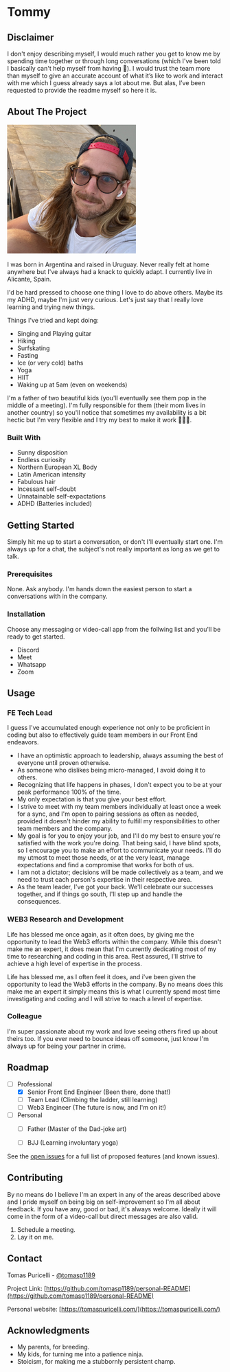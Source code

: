 # Tommy

## Disclaimer

I don't enjoy describing myself, I would much rather you get to know me by spending time together or through long conversations (which I've been told I basically can't help myself from having 🤣). I would trust the team more than myself to give an accurate account of what it’s like to work and interact with me which I guess already says a lot about me. But alas, I’ve been requested to provide the readme myself so here it is.

<!-- ABOUT THE PROJECT -->

## About The Project

<img src="/img/me.jpeg" alt="Me" width="300px">

I was born in Argentina and raised in Uruguay. Never really felt at home anywhere but I've always had a knack to quickly adapt. I currently live in Alicante, Spain.

I'd be hard pressed to choose one thing I love to do above others. Maybe its my ADHD, maybe I'm just very curious. Let's just say that I really love learning and trying new things.

Things I've tried and kept doing:

- Singing and Playing guitar
- Hiking
- Surfskating
- Fasting
- Ice (or very cold) baths
- Yoga
- HIIT
- Waking up at 5am (even on weekends)

I'm a father of two beautiful kids (you'll eventually see them pop in the middle of a meeting). I'm fully responsible for them (their mom lives in another country) so you'll notice that sometimes my availability is a bit hectic but I'm very flexible and I try my best to make it work 👨‍👧‍👦.

### Built With

- Sunny disposition
- Endless curiosity
- Northern European XL Body
- Latin American intensity
- Fabulous hair
- Incessant self-doubt
- Unnatainable self-expactations
- ADHD (Batteries included)

<!-- GETTING STARTED -->

## Getting Started

Simply hit me up to start a conversation, or don't I'll eventually start one. I'm always up for a chat, the subject's not really important as long as we get to talk.

### Prerequisites

None. Ask anybody. I'm hands down the easiest person to start a conversations with in the company.

### Installation

Choose any messaging or video-call app from the follwing list and you'll be ready to get started.

- Discord
- Meet
- Whatsapp
- Zoom

<!-- USAGE EXAMPLES -->

## Usage

### FE Tech Lead

I guess I've accumulated enough experience not only to be proficient in coding but also to effectively guide team members in our Front End endeavors.

- I have an optimistic approach to leadership, always assuming the best of everyone until proven otherwise.
- As someone who dislikes being micro-managed, I avoid doing it to others.
- Recognizing that life happens in phases, I don't expect you to be at your peak performance 100% of the time.
- My only expectation is that you give your best effort.
- I strive to meet with my team members individually at least once a week for a sync, and I'm open to pairing sessions as often as needed, provided it doesn't hinder my ability to fulfill my responsibilities to other team members and the company.
- My goal is for you to enjoy your job, and I'll do my best to ensure you're satisfied with the work you're doing. That being said, I have blind spots, so I encourage you to make an effort to communicate your needs. I'll do my utmost to meet those needs, or at the very least, manage expectations and find a compromise that works for both of us.
- I am not a dictator; decisions will be made collectively as a team, and we need to trust each person's expertise in their respective area.
- As the team leader, I've got your back. We'll celebrate our successes together, and if things go south, I'll step up and handle the consequences.

### WEB3 Research and Development

Life has blessed me once again, as it often does, by giving me the opportunity to lead the Web3 efforts within the company. While this doesn't make me an expert, it does mean that I'm currently dedicating most of my time to researching and coding in this area. Rest assured, I'll strive to achieve a high level of expertise in the process.

Life has blessed me, as I often feel it does, and i've been given the opportunity to lead the Web3 efforts in the company. By no means does this make me an expert it simply means this is what I currently spend most time investigating and coding and I will strive to reach a level of expertise.

### Colleague

I'm super passionate about my work and love seeing others fired up about theirs too. If you ever need to bounce ideas off someone, just know I'm always up for being your partner in crime.

<!-- ROADMAP -->

## Roadmap

- [ ] Professional
  - [x] Senior Front End Engineer (Been there, done that!)
  - [ ] Team Lead (Climbing the ladder, still learning)
  - [ ] Web3 Engineer (The future is now, and I'm on it!)
- [ ] Personal
  - [ ] Father (Master of the Dad-joke art)
  - [ ] BJJ (Learning involuntary yoga)
  

See the [open issues](https://github.com/tomasp1189/repo_name/issues) for a full list of proposed features (and known issues).

<!-- CONTRIBUTING -->

## Contributing

By no means do I believe I'm an expert in any of the areas described above and I pride myself on being big on self-improvement so I'm all about feedback. If you have any, good or bad, it's always welcome. Ideally it will come in the form of a video-call but direct messages are also valid.

1. Schedule a meeting.
2. Lay it on me.

<!-- CONTACT -->

## Contact

Tomas Puricelli - [@tomasp1189](https://twitter.com/@tomasp1189)

Project Link: [https://github.com/tomasp1189/personal-README](https://github.com/tomasp1189/personal-README)

Personal website: [https://tomaspuricelli.com/](https://tomaspuricelli.com/)

<!-- ACKNOWLEDGMENTS -->

## Acknowledgments

- My parents, for breeding.
- My kids, for turning me into a patience ninja.
- Stoicism, for making me a stubbornly persistent champ.
